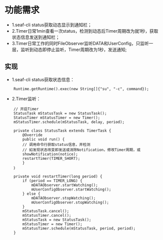 # 功能需求
  - 1.seaf-cli status获取动态显示到通知栏；
  - 2.Timer日常1min查看一次status，检测到动态后Timer周期改为就1秒，获取状态信息发送到通知栏；
  - 3.Timer日常工作的同时FileObserver监听DATA和UserConfig，只监听一层，监听到动态即停止监听，Timer周期改为1秒，发送通知;
  
## 实现
- 1.seaf-cli status获取状态信息：
```
    Runtime.getRuntime().exec(new String[]{"su", "-c", command});
```
- 2.Timer监听：
```
    // 开启Timer
    StatusTask mStatusTask = new StatusTask();
    StatusTimer mStatusTimer = new Timer();
    mStatusTimer.schedule(mStatusTask, delay, period);
    
    private class StatusTask extends TimerTask {
        @Override
        public void run() {
        // 调用命令行获取status信息，并检测
        // 如发现状态改变即发送或消除Notification，修改Timer周期，或
        showNotification(notice);
        restartTimer(TIMER_SHORT);
        }
    ｝
    
    private void restartTimer(long period) {
        if (period == TIMER_LONG) {
            mDATAObserver.startWatching();
            mUserConfigObserver.startWatching();
        } else {
            mDATAObserver.stopWatching();
            mUserConfigObserver.stopWatching();
        }
        mStatusTask.cancel();
        mStatusTimer.cancel();
        mStatusTask = new StatusTask();
        mStatusTimer = new Timer();
        mStatusTimer.schedule(mStatusTask, period, period);
    }
```

